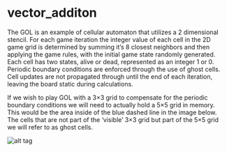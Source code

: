 vector_additon
==============

The GOL is an example of cellular automaton that utilizes a 2 dimensional stencil. For each game iteration the integer value of each cell in the 2D game grid is determined by summing it’s 8 closest neighbors and then applying the game rules, with the initial game state randomly generated. Each cell has two states, alive or dead, represented as an integer 1 or 0. Periodic boundary conditions are enforced through the use of ghost cells. Cell updates are not propagated through until the end of each iteration, leaving the board static during calculations.

If we wish to play GOL with a 3×3 grid to compensate for the periodic boundary conditions we will need to actually hold a 5×5 grid in memory. This would be the area inside of the blue dashed line in the image below. The cells that are not part of the ‘visible’ 3×3 grid but part of the 5×5 grid we will refer to as ghost cells.

![alt tag](https://raw.github.com/)
